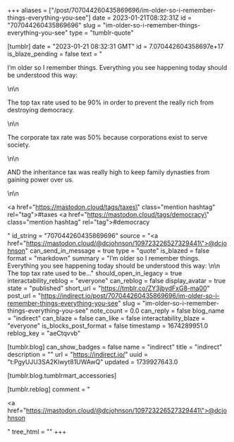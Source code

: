 +++
aliases = ["/post/707044260435869696/im-older-so-i-remember-things-everything-you-see"]
date = 2023-01-21T08:32:31Z
id = "707044260435869696"
slug = "im-older-so-i-remember-things-everything-you-see"
type = "tumblr-quote"

[tumblr]
date = "2023-01-21 08:32:31 GMT"
id = 7.070442604358697e+17
is_blaze_pending = false
text = "<p>I&rsquo;m older so I remember things. Everything you see happening today should be understood this way: </p>\n\n<p>The top tax rate used to be 90% in order to prevent the really rich from destroying democracy. </p>\n\n<p>The corporate tax rate was 50% because corporations exist to serve society.</p>\n\n<p>AND the inheritance tax was really high to keep family dynasties from gaining power over us.</p>\n\n<p><a href=\"https://mastodon.cloud/tags/taxes\" class=\"mention hashtag\" rel=\"tag\">#taxes</a> <a href=\"https://mastodon.cloud/tags/democracy\" class=\"mention hashtag\" rel=\"tag\">#democracy</a></p>"
id_string = "707044260435869696"
source = "<a href=\"https://mastodon.cloud/@dcjohnson/109723226527329441\">@dcjohnson</a>"
can_send_in_message = true
type = "quote"
is_blazed = false
format = "markdown"
summary = "I’m older so I remember things. Everything you see happening today should be understood this way: \n\n The top tax rate used to be..."
should_open_in_legacy = true
interactability_reblog = "everyone"
can_reblog = false
display_avatar = true
state = "published"
short_url = "https://tmblr.co/ZY3jbydFxG8-ma00"
post_url = "https://indirect.io/post/707044260435869696/im-older-so-i-remember-things-everything-you-see"
slug = "im-older-so-i-remember-things-everything-you-see"
note_count = 0.0
can_reply = false
blog_name = "indirect"
can_blaze = false
can_like = false
interactability_blaze = "everyone"
is_blocks_post_format = false
timestamp = 1674289951.0
reblog_key = "aeCtqvvb"

[tumblr.blog]
can_show_badges = false
name = "indirect"
title = "indirect"
description = ""
url = "https://indirect.io/"
uuid = "t:PgyUJU3SA2Klwyt81UWAwQ"
updated = 1739927643.0

[tumblr.blog.tumblrmart_accessories]

[tumblr.reblog]
comment = "<p><a href=\"https://mastodon.cloud/@dcjohnson/109723226527329441\">@dcjohnson</a></p>"
tree_html = ""
+++
